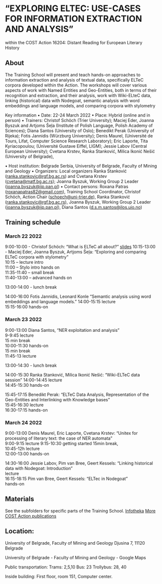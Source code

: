 # “EXPLORING ELTEC: USE-CASES FOR INFORMATION EXTRACTION AND ANALYSIS”
within the COST Action 16204: Distant Reading for European Literary History

## About

The Training School will present and teach hands-on approaches to information extraction and analysis of textual data, specifically ELTeC corpora developed within the Action. The workshops will cover various aspects of work with Named Entities and Geo-Entities, both in terms of their recognition and extraction, and their analysis, work with Wiki-ELteC data, linking (historical) data with Nodegoat, semantic analysis with word embeddings and language models, and comparing corpora with stylometry

Key information
• Date: 22-24 March 2022
• Place: Hybrid (online and in person)
• Trainers:
Christof Schöch (Trier University);
Maciej Eder, Joanna Byszuk and Artjoms Šeļa (Institute of Polish Language, Polish Academy of Sciences); Diana Santos (University of Oslo); Benedikt Perak (University of Rijeka); Fotis Jannidis (Würzburg University); Denis Maurel, (Université de Tours, Lifat, Computer Science Research Laboratory); Eric Laporte, Tita Kyriacopoulou; (Université Gustave Eiffel, LIGM); Jessie Labov (Central European University); Cvetana Krstev, Ranka Stanković, Milica Ikonić Nešić (University of Belgrade),

• Host institution: Belgrade Serbia, University of Belgrade, Faculty of Mining and Geology
• Organizers: Local organizers Ranka Stanković (ranka.stankovic@rgf.bg.ac.rs) and Cvetana Krstev (cvetana@matf.bg.ac.rs); Joanna Byszuk, Working Group 2 Leader (joanna.byszuk@ijp.pan.pl)
• Contact persons: Roxana Patras (roxanapatras82@gmail.com), Training School Coordinator, Christof Schöch, Action Chair (schoech@uni-trier.de), Ranka Stanković (ranka.stankovic@rgf.bg.ac.rs), Joanna Byszuk, Working Group 2 Leader (joanna.byszuk@ijp.pan.pl), Diana Santos (d.s.m.santos@ilos.uio.no)

## Training schedule
### March 22 2022
9:00-10:00 - Christof  Schöch: “What is ELTeC all about?”  [slides](https://distantreading.github.io/eltec-slides/eng)
10:15-13:00 - Maciej  Eder, Joanna Byszuk, Artjoms Šeļa: “Exploring and comparing ELTeC  corpora with stylometry”  
10:15 – lecture intro  
11:00 – Stylo intro hands on  
11:35-11:40 – small break  
11:40-13:00 – advanced hands on  
  
13:00-14:00 - lunch break

14:00-16:00 Fotis  Jannidis, Leonard Konle “Semantic analysis using word embeddings and language  models.” 
14:00-15:15 lecture  
15:15-16:00 hands-on

### March 23 2022
9:00-13:00 Diana Santos, “NER exploitation and analysis”  
9-9:45 lecture  
15 min break  
10:00-11:30 hands-on  
15 min break  
11:45-13 lecture  
  
13:00-14:30 - lunch break
  
14:00-15:30 Ranka Stanković, Milica Ikonić Nešić: “Wiki-ELTeC data session”
14:00-14:45 lecture  
14:45-15:30 hands-on  
  
15:45-17:15 Benedikt Perak: “ELTeC Data Analysis, Representation of the Geo-Entities and Interlinking with Knowledge bases”  
15:45-16:30 lecture  
16:30-17:15 hands-on  

### March 24 2022
9:00-13:00 Denis Maurel, Eric Laporte, Cvetana Krstev: “Unitex for processing of  literary text: the case of NER automata”  
9:00-9:15 lecture
9:15-10:30 getting started
15min break,  
10:45-12h lecture  
12:00-13:00 hands-on  

14:30-16:00 Jessie Labov, Pim van Bree, Geert Kessels:  “Linking historical data with Nodegoat: Introduction”  
lecture  
16:15-18:15 Pim van Bree, Geert Kessels: “ELTec in Nodegoat”  
hands-on  

## Materials
See the subfolders for specific parts of the Training School.
[Infotheka](https://infoteka.bg.ac.rs/ojs/index.php/Infoteka/issue/view/21)
[More COST Action publications](https://www.distant-reading.net/resources/publications/)

## Location:

University of Belgrade, Faculty of Mining and Geology
Djusina 7, 11120 Belgrade

University of Belgrade - Faculty of Mining and Geology - Google Maps

Public transportation:
Trams: 2,5,10
Bus: 23
Trollybus: 28, 40

Inside building:
First floor, room 151, Computer center.

